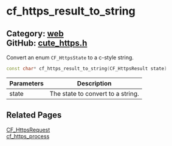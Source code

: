 [](../header.md ':include')

# cf_https_result_to_string

Category: [web](/api_reference?id=web)  
GitHub: [cute_https.h](https://github.com/RandyGaul/cute_framework/blob/master/include/cute_https.h)  
---

Convert an enum `CF_HttpsState` to a c-style string.

```cpp
const char* cf_https_result_to_string(CF_HttpsResult state)
```

Parameters | Description
--- | ---
state | The state to convert to a string.

## Related Pages

[CF_HttpsRequest](/web/cf_httpsrequest.md)  
[cf_https_process](/web/cf_https_process.md)  
